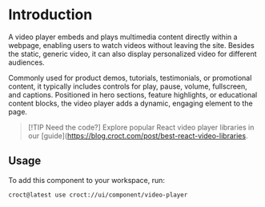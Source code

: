 # Introduction

A video player embeds and plays multimedia content directly within a webpage, enabling users to watch videos without
leaving the site. Besides the static, generic video, it can also display personalized video for different audiences.

Commonly used for product demos, tutorials, testimonials, or promotional content, it typically includes controls for
play, pause, volume, fullscreen, and captions. Positioned in hero sections, feature highlights, or educational
content blocks, the video player adds a dynamic, engaging element to the page.

> [!TIP Need the code?]
> Explore popular React video player libraries in our [guide](https://blog.croct.com/post/best-react-video-libraries.

## Usage

To add this component to your workspace, run:

```js-pm
croct@latest use croct://ui/component/video-player
```
